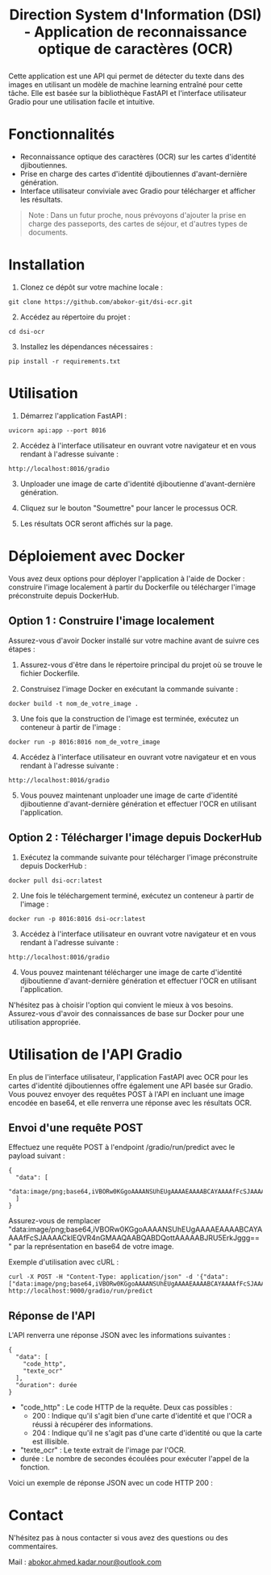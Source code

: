 # <p align="center">Direction System d'Information (DSI) - Application de reconnaissance optique de caractères (OCR) </p>

Cette application est une API qui permet de détecter du texte dans des images en utilisant un modèle de machine learning entraîné pour cette tâche. Elle est basée sur la bibliothèque FastAPI et l'interface utilisateur Gradio pour une utilisation facile et intuitive.

# Fonctionnalités

* Reconnaissance optique des caractères (OCR) sur les cartes d'identité djiboutiennes.
* Prise en charge des cartes d'identité djiboutiennes d'avant-dernière génération.
* Interface utilisateur conviviale avec Gradio pour télécharger et afficher les résultats.

> Note : Dans un futur proche, nous prévoyons d'ajouter la prise en charge des passeports, des cartes de séjour, et d'autres types de documents.

# Installation

1. Clonez ce dépôt sur votre machine locale :

```
git clone https://github.com/abokor-git/dsi-ocr.git
```

2. Accédez au répertoire du projet :

```
cd dsi-ocr
```

3. Installez les dépendances nécessaires :

```
pip install -r requirements.txt
```

# Utilisation

1. Démarrez l'application FastAPI :

```
uvicorn api:app --port 8016
```

2. Accédez à l'interface utilisateur en ouvrant votre navigateur et en vous rendant à l'adresse suivante :

```
http://localhost:8016/gradio
```

3. Unploader une image de carte d'identité djiboutienne d'avant-dernière génération.

4. Cliquez sur le bouton "Soumettre" pour lancer le processus OCR.

5. Les résultats OCR seront affichés sur la page.

# Déploiement avec Docker

Vous avez deux options pour déployer l'application à l'aide de Docker : construire l'image localement à partir du Dockerfile ou télécharger l'image préconstruite depuis DockerHub.

## Option 1 : Construire l'image localement

Assurez-vous d'avoir Docker installé sur votre machine avant de suivre ces étapes :

1. Assurez-vous d'être dans le répertoire principal du projet où se trouve le fichier Dockerfile.

2. Construisez l'image Docker en exécutant la commande suivante :

```
docker build -t nom_de_votre_image .
```

3. Une fois que la construction de l'image est terminée, exécutez un conteneur à partir de l'image :

```
docker run -p 8016:8016 nom_de_votre_image
```

4. Accédez à l'interface utilisateur en ouvrant votre navigateur et en vous rendant à l'adresse suivante :

```
http://localhost:8016/gradio
```

5. Vous pouvez maintenant unploader une image de carte d'identité djiboutienne d'avant-dernière génération et effectuer l'OCR en utilisant l'application.

## Option 2 : Télécharger l'image depuis DockerHub

1. Exécutez la commande suivante pour télécharger l'image préconstruite depuis DockerHub :

```
docker pull dsi-ocr:latest
```

2. Une fois le téléchargement terminé, exécutez un conteneur à partir de l'image :

```
docker run -p 8016:8016 dsi-ocr:latest
```

3. Accédez à l'interface utilisateur en ouvrant votre navigateur et en vous rendant à l'adresse suivante :

```
http://localhost:8016/gradio
```

4. Vous pouvez maintenant télécharger une image de carte d'identité djiboutienne d'avant-dernière génération et effectuer l'OCR en utilisant l'application.

N'hésitez pas à choisir l'option qui convient le mieux à vos besoins. Assurez-vous d'avoir des connaissances de base sur Docker pour une utilisation appropriée.

# Utilisation de l'API Gradio

En plus de l'interface utilisateur, l'application FastAPI avec OCR pour les cartes d'identité djiboutiennes offre également une API basée sur Gradio. Vous pouvez envoyer des requêtes POST à l'API en incluant une image encodée en base64, et elle renverra une réponse avec les résultats OCR.

## Envoi d'une requête POST

Effectuez une requête POST à l'endpoint /gradio/run/predict avec le payload suivant :

```
{
  "data": [
    "data:image/png;base64,iVBORw0KGgoAAAANSUhEUgAAAAEAAAABCAYAAAAfFcSJAAAACklEQVR4nGMAAQAABQABDQottAAAAABJRU5ErkJggg=="
  ]
}
```

Assurez-vous de remplacer "data:image/png;base64,iVBORw0KGgoAAAANSUhEUgAAAAEAAAABCAYAAAAfFcSJAAAACklEQVR4nGMAAQAABQABDQottAAAAABJRU5ErkJggg==" par la représentation en base64 de votre image.

Exemple d'utilisation avec cURL :

```
curl -X POST -H "Content-Type: application/json" -d '{"data": ["data:image/png;base64,iVBORw0KGgoAAAANSUhEUgAAAAEAAAABCAYAAAAfFcSJAAAACklEQVR4nGMAAQAABQABDQottAAAAABJRU5ErkJggg=="]}' http://localhost:9000/gradio/run/predict
```

## Réponse de l'API

L'API renverra une réponse JSON avec les informations suivantes :

```
{
  "data": [
    "code_http",
    "texte_ocr"
  ],
  "duration": durée
}
```

* "code_http" : Le code HTTP de la requête. Deux cas possibles :
  * 200 : Indique qu'il s'agit bien d'une carte d'identité et que l'OCR a réussi à récupérer des informations.
  * 204 : Indique qu'il ne s'agit pas d'une carte d'identité ou que la carte est illisible.
* "texte_ocr" : Le texte extrait de l'image par l'OCR.
* durée : Le nombre de secondes écoulées pour exécuter l'appel de la fonction.

Voici un exemple de réponse JSON avec un code HTTP 200 :

# Contact

N'hésitez pas à nous contacter si vous avez des questions ou des commentaires.

Mail : abokor.ahmed.kadar.nour@outlook.com
